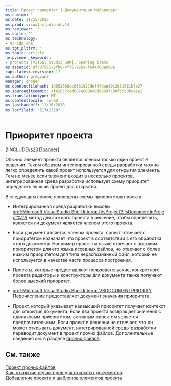 ```yaml
---
title: Проект приоритет | Документация Майкрософт
ms.custom: ''
ms.date: 11/15/2016
ms.prod: visual-studio-dev14
ms.reviewer: ''
ms.suite: ''
ms.technology:
- vs-ide-sdk
ms.tgt_pltfrm: ''
ms.topic: article
helpviewer_keywords:
- projects [Visual Studio SDK], opening items
ms.assetid: 9f707592-2fb6-4f75-9269-f6d4700a998e
caps.latest.revision: 12
ms.author: gregvanl
manager: ghogen
ms.openlocfilehash: 1d052658cc6f61027def4fdae89c2981581b7e27
ms.sourcegitcommit: af428c7ccd007e668ec0dd8697c88fc5d8bca1e2
ms.translationtype: MT
ms.contentlocale: ru-RU
ms.lasthandoff: 11/16/2018
ms.locfileid: "51742320"
---
```

# <a name="project-priority"></a>Приоритет проекта
[!INCLUDE[vs2017banner](../../includes/vs2017banner.md)]

Обычно элемент проекта является членом только один проект в решении. Таким образом интегрированной среды разработки можно легко определить какой проект используется для открытия элемента. Тем не менее если элемент входит в несколько проектов, интегрированная среда разработки использует схему приоритет определить лучший проект для открытия.  
  
 В следующем списке приведены схемы приоритетов проекта:  
  
-   Интегрированная среда разработки вызовы <xref:Microsoft.VisualStudio.Shell.Interop.IVsProject2.IsDocumentInProject%2A> метод для каждого проекта в решение, чтобы определить, является ли документ является членом этого проекта.  
  
-   Если документ является членом проекта, проект отвечает с приоритетом назначает что проект в соответствии с его обработка этого документа. Например проект на языке отвечает с высоким приоритетом для его языка исходных файлов, но отвечает с более низким приоритетом для типа нераспознанный файл, который не используется в качестве части процесса построения.  
  
-   Проекты, которые предоставляют пользовательские, конкретного проекта редакторы и конструкторы для документа также получают более высокий приоритет.  
  
-   <xref:Microsoft.VisualStudio.Shell.Interop.VSDOCUMENTPRIORITY> Перечисление предоставляет документ значения приоритета.  
  
-   Проект, который указывает наивысший приоритет получает контекст для открытия документа. Если два проекта возвращает значения с одинаковым приоритетом, активным проектом является предпочтительным. Если проект в решении не отвечает, что он может открывать документ, интегрированной среды разработки переводит документ в проект прочих файлов. Дополнительные сведения см. в разделе [прочих файлов](../../extensibility/internals/miscellaneous-files-project.md).  
  
## <a name="see-also"></a>См. также  
 [Проект прочих файлов](../../extensibility/internals/miscellaneous-files-project.md)   
 [Как: открытие редакторов для открытых документов](../../extensibility/how-to-open-editors-for-open-documents.md)   
 [Добавление проекта и шаблонов элементов проекта](../../extensibility/internals/adding-project-and-project-item-templates.md)

